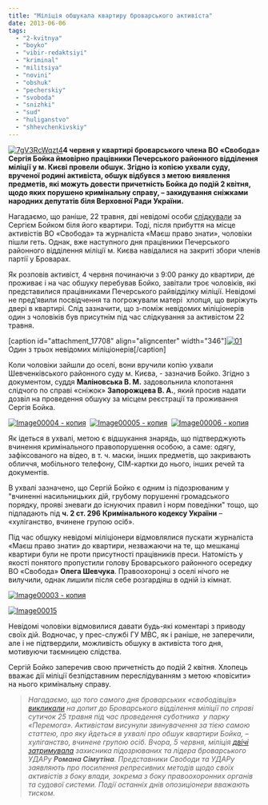 ```yaml
---
title: "Міліція обшукала квартиру броварського активіста"
date: 2013-06-06
tags: 
  - "2-kvitnya"
  - "boyko"
  - "vibir-redaktsiyi"
  - "kriminal"
  - "militsiya"
  - "novini"
  - "obshuk"
  - "pecherskiy"
  - "svoboda"
  - "snizhki"
  - "sud"
  - "huliganstvo"
  - "shhevchenkivskiy"
---
```


[![7gV3RcWqzt4](https://mpz.brovary.org/wp-content/uploads/2013/06/7gV3RcWqzt4.jpg)](https://mpz.brovary.org/wp-content/uploads/2013/06/7gV3RcWqzt4.jpg)**4 червня у квартирі броварського члена ВО «Свобода» Сергія Бойка ймовірно працівники Печерського районного відділення міліції у м. Києві провели обшук. Згідно із копією ухвали суду, врученої родині активіста, обшук відбувся з метою виявлення предметів, які можуть довести причетність Бойка до подій 2 квітня, щодо яких порушено кримінальну справу, – закидування сніжками народних депутатів біля Верховної Ради України.**

Нагадаємо, що раніше, 22 травня, дві невідомі особи [слідкували](https://mpz.brovary.org/vo-svoboda-zayavila-shho-u-brovarah-za-yihnimi-aktivistami-stezhat-stolichni-pravoohorontsi/) за Сергієм Бойком біля його квартири. Тоді, після прибуття на місце активістів ВО «Свобода» та журналіста «Маєш право знати», чоловіки пішли геть. Однак, вже наступного дня працівники Печерського районного відділення міліції м. Києва навідалися на закриті збори членів партії у Броварах.

Як розповів активіст, 4 червня починаючи з 9:00 ранку до квартири, де проживає і на час обшуку перебував Бойко, завітали троє чоловіків, які представилися працівниками Печерського райвідділку міліції. Невідомі не пред’явили посвідчення та погрожували матері  хлопця, що виріжуть двері в квартирі. Слід зазначити, що з-поміж невідомих міліціонерів один з чоловіків був присутнім під час слідкування за активістом 22 травня.

\[caption id="attachment\_17708" align="aligncenter" width="346"\][![01](https://mpz.brovary.org/wp-content/uploads/2013/05/01.jpg)](https://mpz.brovary.org/wp-content/uploads/2013/05/01.jpg) Один з трьох невідомих міліціонерів\[/caption\]

Коли чоловіки зайшли до оселі, вони вручили копію ухвали Шевченківського районного суду м. Києва, - зазначив Бойко. Згідно з документом, суддя **Маліновська В. М.** задовольнила клопотання слідчого по справі «сніжок» **Запорожцева В. А.**, який просив надати дозвіл на проведення обшуку за місцем реєстрації та проживання Сергія Бойка.

[![Image00004 - копия](https://mpz.brovary.org/wp-content/uploads/2013/06/Image00004-kopiya.jpg)](https://mpz.brovary.org/wp-content/uploads/2013/06/Image00004-kopiya.jpg)  [![Image00005 - копия](https://mpz.brovary.org/wp-content/uploads/2013/06/Image00005-kopiya.jpg)](https://mpz.brovary.org/wp-content/uploads/2013/06/Image00005-kopiya.jpg)  [![Image00006 - копия](https://mpz.brovary.org/wp-content/uploads/2013/06/Image00006-kopiya.jpg)](https://mpz.brovary.org/wp-content/uploads/2013/06/Image00006-kopiya.jpg)

Як ідеться в ухвалі, метою є відшукання знарядь, що підтверджують вчинення кримінального правопорушення особою, а саме: одягу, зафіксованого на відео, в т. ч. маски, інших предметів, що закривають обличчя, мобільного телефону, СІМ-картки до нього, інших речей та документів.

В ухвалі зазначено, що Сергій Бойко є одним із підозрюваним у "вчиненні насильницьких дій, грубому порушенні громадського порядку, прояві зневаги до існуючих правил і норм поведінки" тощо, що підпадають під **ч. 2 ст. 296** **Кримінального кодексу України** – «хуліганство, вчинене групою осіб».

Під час обшуку невідомі міліціонери відмовлялися пускати журналіста «Маєш право знати» до квартири, незважаючи на те, що мешканці квартири були не проти присутності працівників преси. Натомість у якості понятого пропустили голову Броварського районного осередку ВО «Свобода» **Олега Шевчука**. Правоохоронці з оселі нічого не вилучили, однак лишили після себе розгардіяш в одній із кімнат.

[![Image00003 - копия](https://mpz.brovary.org/wp-content/uploads/2013/06/Image00003-kopiya.jpg)](https://mpz.brovary.org/wp-content/uploads/2013/06/Image00003-kopiya.jpg)

[![Image00015](https://mpz.brovary.org/wp-content/uploads/2013/06/Image00015.jpg)](https://mpz.brovary.org/wp-content/uploads/2013/06/Image00015.jpg)

Невідомі чоловіки відмовилися давати будь-які коментарі з приводу своїх дій. Водночас, у прес-службі ГУ МВС, як і раніше, не заперечили, але і не підтвердили, можливість обшуку в активіста того дня, мотивуючи таємницею слідства.

Сергій Бойко заперечив свою причетність до подій 2 квітня. Хлопець вважає дії міліції безпідставним переслідуванням з метою «повісити» на нього кримінальну справу.

> _Нагадаємо, що того самого дня броварських «свободівців» [викликали](https://mpz.brovary.org/militsiya-zvinuvachuye-zahisnikiv-parku-peremoga-u-kriminali/) на допит до Броварського відділення міліції по справі сутичок 25 травня під час проведення суботника  у парку «Перемога». Активістам висунули звинувачення за тією самою статтею, про яку йдеться в ухвалі про обшук квартири Бойка, – хуліганство, вчинене групою осіб. Вчора, 5 червня, міліція [двічі затримувала](https://mpz.brovary.org/deputat-simutin-obitsyaye-prityagti-militsioneriv-do-vidpovidalnosti-za-svoye-nezakonne-zatrimannya-sogodni/) захисника підозрюваних та лідера броварського УДАРу **Романа Сімутіна**. Представники Свободи та УДАРу заявляють про посилення репресивних методів щодо своїх активістів з боку влади, зокрема з боку правоохоронних органів та судової системи. Події останніх днів опозиціонери вважають тиском._
